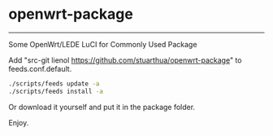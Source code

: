 # openwrt-package

---

Some OpenWrt/LEDE LuCI for Commonly Used Package

Add "src-git lienol https://github.com/stuarthua/openwrt-package" to feeds.conf.default.

```bash
./scripts/feeds update -a
./scripts/feeds install -a
```

Or download it yourself and put it in the package folder.

Enjoy.